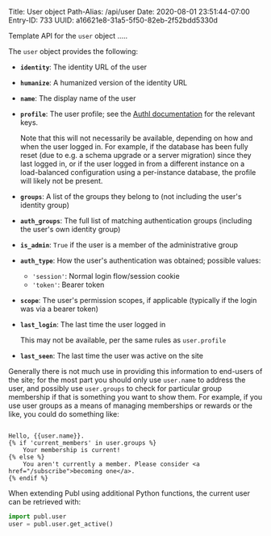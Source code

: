 Title: User object
Path-Alias: /api/user
Date: 2020-08-01 23:51:44-07:00
Entry-ID: 733
UUID: a16621e8-31a5-5f50-82eb-2f52bdd5330d

Template API for the `user` object
.....

The `user` object provides the following:

* **`identity`**: The identity URL of the user
* **`humanize`**: A humanized version of the identity URL

* **`name`**: The display name of the user

* **`profile`**: The user profile; see the [Authl documentation](https://authl.readthedocs.io/en/latest/authl.html#authl.disposition.Verified) for the relevant keys.

    Note that this will not necessarily be available, depending on how and when the user logged in. For example, if the database has been fully reset (due to e.g. a schema upgrade or a server migration) since they last logged in, or if the user logged in from a different instance on a load-balanced configuration using a per-instance database, the profile will likely not be present.

* **`groups`**: A list of the groups they belong to (not including the user's identity group)
* **`auth_groups`**: The full list of matching authentication groups (including the user's own identity group)

* **`is_admin`**: `True` if the user is a member of the administrative group

* **`auth_type`**: How the user's authentication was obtained; possible values:

    * `'session'`: Normal login flow/session cookie
    * `'token'`: Bearer token

* **`scope`**: The user's permission scopes, if applicable (typically if the login was via a bearer token)

* **`last_login`**: The last time the user logged in

    This may not be available, per the same rules as `user.profile`

* **`last_seen`**: The last time the user was active on the site

Generally there is not much use in providing this information to end-users of the site; for the most part you should only use `user.name` to address the user, and possibly use `user.groups` to check for particular group membership if that is something you want to show them. For example, if you use user groups as a means of managing memberships or rewards or the like, you could do something like:

```jinja

Hello, {{user.name}}.
{% if 'current_members' in user.groups %}
    Your membership is current!
{% else %}
    You aren't currently a member. Please consider <a href="/subscribe">becoming one</a>.
{% endif %}
```

When extending Publ using additional Python functions, the current user can be retrieved with:

```python
import publ.user
user = publ.user.get_active()
```

